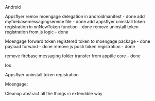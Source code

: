 Android

Appsflyer
remov moengage delegation in androidmanifest - done
add myfirebasemessagingservice file - done
add appsflyer uninstall token registration in onNewToken function - done
remove uninstall token registration from js logic - done

Moengage
forward token registered token to moengage package - done
payload forward - done
remove js push token registration - done

remove firebase messaging folder transfer from apptile core - done

Ios

Appsflyer
uninstall token registration 

Moengage:



Cleanup
abstract all the things in extendible way
